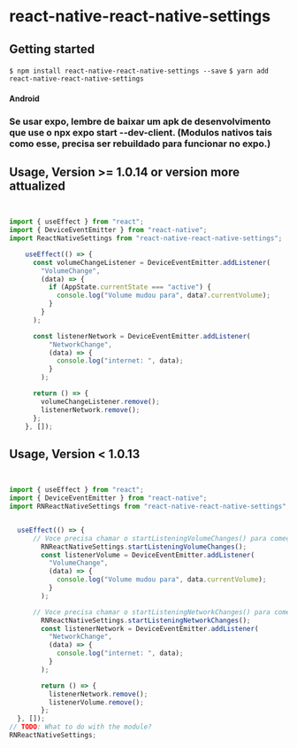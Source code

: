 
# react-native-react-native-settings

## Getting started

`$ npm install react-native-react-native-settings --save`
`$ yarn add react-native-react-native-settings`

#### Android
 ### Se usar expo, lembre de baixar um apk de desenvolvimento que use o npx expo start --dev-client. (Modulos nativos tais como esse, precisa ser rebuildado para funcionar no expo.)

## Usage, Version >= 1.0.14 or version more attualized
```javascript


import { useEffect } from "react";
import { DeviceEventEmitter } from "react-native";
import ReactNativeSettings from "react-native-react-native-settings";

    useEffect(() => {
      const volumeChangeListener = DeviceEventEmitter.addListener(
        "VolumeChange",
        (data) => {
          if (AppState.currentState === "active") {
            console.log("Volume mudou para", data?.currentVolume);
          }
        }
      );

      const listenerNetwork = DeviceEventEmitter.addListener(
          "NetworkChange",
          (data) => {
            console.log("internet: ", data);
          }
        );

      return () => {
        volumeChangeListener.remove();
        listenerNetwork.remove();
      };
    }, []);

```


## Usage, Version < 1.0.13
```javascript


import { useEffect } from "react";
import { DeviceEventEmitter } from "react-native";
import RNReactNativeSettings from "react-native-react-native-settings";


  useEffect(() => {
      // Voce precisa chamar o startListeningVolumeChanges() para começar a monitorar o volume
        RNReactNativeSettings.startListeningVolumeChanges();
        const listenerVolume = DeviceEventEmitter.addListener(
          "VolumeChange",
          (data) => {
            console.log("Volume mudou para", data.currentVolume);
          }
        );

      // Voce precisa chamar o startListeningNetworkChanges() para começar a monitorar a internet
        RNReactNativeSettings.startListeningNetworkChanges();
        const listenerNetwork = DeviceEventEmitter.addListener(
          "NetworkChange",
          (data) => {
            console.log("internet: ", data);
          }
        );

        return () => {
          listenerNetwork.remove();
          listenerVolume.remove();
        };
  }, []);
// TODO: What to do with the module?
RNReactNativeSettings;
```
  
